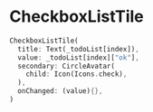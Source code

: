 # CheckboxListTile

```dart
CheckboxListTile(
  title: Text(_todoList[index]),
  value: _todoList[index]["ok"],
  secondary: CircleAvatar(
  	child: Icon(Icons.check),
  ),
  onChanged: (value){},
)
```
